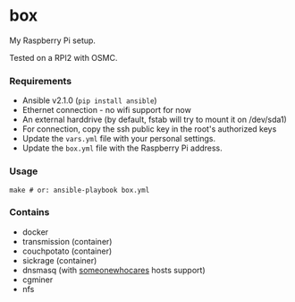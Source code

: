 # box

My Raspberry Pi setup.

Tested on a RPI2 with OSMC.

### Requirements

- Ansible v2.1.0 (`pip install ansible`)
- Ethernet connection - no wifi support for now
- An external harddrive (by default, fstab will try to mount it on /dev/sda1)
- For connection, copy the ssh public key in the root's authorized keys
- Update the `vars.yml` file with your personal settings.
- Update the `box.yml` file with the Raspberry Pi address.

### Usage

```
make # or: ansible-playbook box.yml
```

### Contains

- docker
- transmission (container)
- couchpotato (container)
- sickrage (container)
- dnsmasq (with [someonewhocares](http://someonewhocares.org/) hosts support)
- cgminer
- nfs
